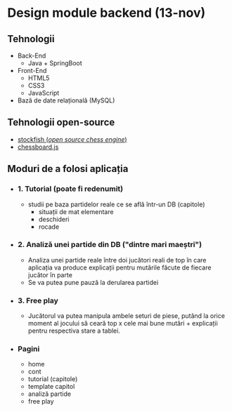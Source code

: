 # Design module backend (13-nov)

## Tehnologii
- Back-End
  - Java + SpringBoot
- Front-End
  - HTML5
  - CSS3
  - JavaScript
- Bază de date relațională (MySQL)

## Tehnologii open-source
- [stockfish (*open source chess engine*)](https://github.com/official-stockfish/Stockfish)
- [chessboard.js](http://www.chessboardjs.com/) 
## Moduri de a folosi aplicația
- ### 1. Tutorial (poate fi redenumit)
  - studii pe baza partidelor reale ce se află într-un DB (capitole)
    - situații de mat elementare
    - deschideri
    - rocade
- ### 2. Analiză unei partide din DB ("dintre mari maeștri")
    - Analiza unei partide reale între doi jucători reali de top în care aplicația va produce explicații pentru mutările făcute de fiecare jucător în parte
    - Se va putea pune pauză la derularea partidei
- ### 3. Free play
    - Jucătorul va putea manipula ambele seturi de piese, putând la orice moment al jocului să ceară top x cele mai bune mutări + explicații pentru respectiva stare a tablei.
- ### Pagini
  - home
  - cont
  - tutorial (capitole)
  - template capitol
  - analiză partide
  - free play
